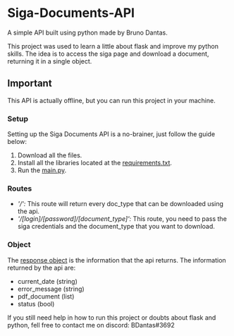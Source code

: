 # Siga-Documents-API

A simple API built using python made by Bruno Dantas.

This project was used to learn a little about flask and improve my python skills. The idea is to access the siga page and download a document, returning it in a single object.


## Important 
This API is actually offline, but you can run this project in your machine.


### Setup
Setting up the Siga Documents API is a no-brainer, just follow the guide below:
1. Download all the files.
2. Install all the libraries located at the [requirements.txt](requirements.txt).
4. Run the [main.py](main.py).

### Routes
- *'/':* This route will return every doc_type that can be downloaded using the api.
- *'/[login]/[password]/[document_type]':* This route, you need to pass the siga credentials and the document_type that you want to download.


### Object
The [response object](https://github.com/DantasB/Siga-Documents-API/blob/main/Objects/response_object.py) is the information that the api returns. The information returned by the api are:
- current_date (string)
- error_message (string)
- pdf_document (list)
- status (bool)

If you still need help in how to run this project or doubts about flask and python, fell free to contact me on discord: BDantas#3692
